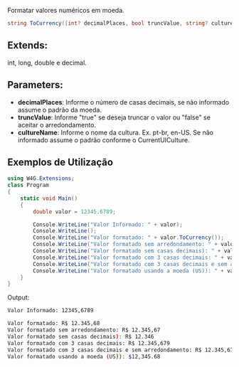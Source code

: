 Formatar valores numéricos em moeda.

```csharp
string ToCurrency([int? decimalPlaces, bool truncValue, string? cultureName])
```

## Extends:
int, long, double e decimal.

## Parameters:
- **decimalPlaces**: Informe o número de casas decimais, se não informado assume o padrão da moeda.
- **truncValue**: Informe "true" se deseja truncar o valor ou "false" se aceitar o arredondamento.
- **cultureName**: Informe o nome da cultura. Ex. pt-br, en-US. Se não informado assume o padrão conforme o CurrentUICulture.

## Exemplos de Utilização

```csharp
using W4G.Extensions;
class Program
{
    static void Main()
    {
        double valor = 12345.6789;

        Console.WriteLine("Valor Informado: " + valor);
        Console.WriteLine();
        Console.WriteLine("Valor formatado: " + valor.ToCurrency());
        Console.WriteLine("Valor formatado sem arredondamento: " + valor.ToCurrency(truncValue: true));
        Console.WriteLine("Valor formatado sem casas decimais): " + valor.ToCurrency(0));
        Console.WriteLine("Valor formatado com 3 casas decimais: " + valor.ToCurrency(3));
        Console.WriteLine("Valor formatado com 3 casas decimais e sem arredondamento: " + valor.ToCurrency(3, true));
        Console.WriteLine("Valor formatado usando a moeda (US)): " + valor.ToCurrency(cultureName: "en-US"));
    }
}
```

Output:
```bash
Valor Informado: 12345,6789

Valor formatado: R$ 12.345,68
Valor formatado sem arredondamento: R$ 12.345,67
Valor formatado sem casas decimais): R$ 12.346
Valor formatado com 3 casas decimais: R$ 12.345,679
Valor formatado com 3 casas decimais e sem arredondamento: R$ 12.345,678
Valor formatado usando a moeda (US)): $12,345.68
```
